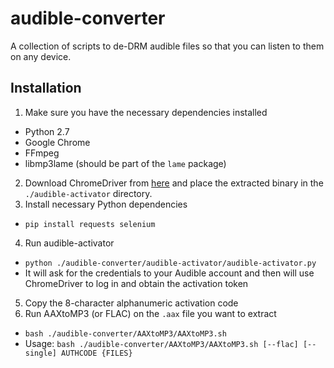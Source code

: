 # audible-converter
A collection of scripts to de-DRM audible files so that you can listen to them on any device.

## Installation
1. Make sure you have the necessary dependencies installed
  - Python 2.7
  - Google Chrome
  - FFmpeg
  - libmp3lame (should be part of the `lame` package)
2. Download ChromeDriver from [here](https://sites.google.com/a/chromium.org/chromedriver/downloads) and place the extracted binary in the `./audible-activator` directory.
3. Install necessary Python dependencies
  - `pip install requests selenium`
4. Run audible-activator
  - `python ./audible-converter/audible-activator/audible-activator.py`
  - It will ask for the credentials to your Audible account and then will use ChromeDriver to log in and obtain the activation token
5. Copy the 8-character alphanumeric activation code
6. Run AAXtoMP3 (or FLAC) on the `.aax` file you want to extract
  - `bash ./audible-converter/AAXtoMP3/AAXtoMP3.sh`
  - Usage: `bash ./audible-converter/AAXtoMP3/AAXtoMP3.sh [--flac] [--single] AUTHCODE {FILES}`
